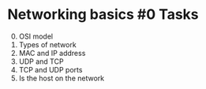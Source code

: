 # Networking basics #0 Tasks

0. OSI model
1. Types of network
2. MAC and IP address
3. UDP and TCP
4. TCP and UDP ports
5. Is the host on the network
